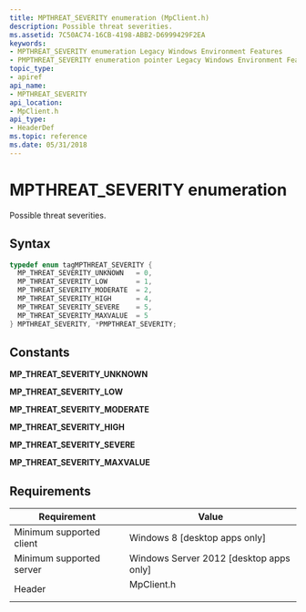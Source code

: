 ```yaml
---
title: MPTHREAT_SEVERITY enumeration (MpClient.h)
description: Possible threat severities.
ms.assetid: 7C50AC74-16CB-4198-ABB2-D6999429F2EA
keywords:
- MPTHREAT_SEVERITY enumeration Legacy Windows Environment Features
- PMPTHREAT_SEVERITY enumeration pointer Legacy Windows Environment Features
topic_type:
- apiref
api_name:
- MPTHREAT_SEVERITY
api_location:
- MpClient.h
api_type:
- HeaderDef
ms.topic: reference
ms.date: 05/31/2018
---
```


# MPTHREAT\_SEVERITY enumeration

Possible threat severities.

## Syntax


```C++
typedef enum tagMPTHREAT_SEVERITY { 
  MP_THREAT_SEVERITY_UNKNOWN   = 0,
  MP_THREAT_SEVERITY_LOW       = 1,
  MP_THREAT_SEVERITY_MODERATE  = 2,
  MP_THREAT_SEVERITY_HIGH      = 4,
  MP_THREAT_SEVERITY_SEVERE    = 5,
  MP_THREAT_SEVERITY_MAXVALUE  = 5
} MPTHREAT_SEVERITY, *PMPTHREAT_SEVERITY;
```



## Constants

<dl> <dt>

<span id="MP_THREAT_SEVERITY_UNKNOWN"></span><span id="mp_threat_severity_unknown"></span>**MP\_THREAT\_SEVERITY\_UNKNOWN**
</dt> <dd></dd> <dt>

<span id="MP_THREAT_SEVERITY_LOW"></span><span id="mp_threat_severity_low"></span>**MP\_THREAT\_SEVERITY\_LOW**
</dt> <dd></dd> <dt>

<span id="MP_THREAT_SEVERITY_MODERATE"></span><span id="mp_threat_severity_moderate"></span>**MP\_THREAT\_SEVERITY\_MODERATE**
</dt> <dd></dd> <dt>

<span id="MP_THREAT_SEVERITY_HIGH"></span><span id="mp_threat_severity_high"></span>**MP\_THREAT\_SEVERITY\_HIGH**
</dt> <dd></dd> <dt>

<span id="MP_THREAT_SEVERITY_SEVERE"></span><span id="mp_threat_severity_severe"></span>**MP\_THREAT\_SEVERITY\_SEVERE**
</dt> <dd></dd> <dt>

<span id="MP_THREAT_SEVERITY_MAXVALUE"></span><span id="mp_threat_severity_maxvalue"></span>**MP\_THREAT\_SEVERITY\_MAXVALUE**
</dt> <dd></dd> </dl>

## Requirements



| Requirement | Value |
|-------------------------------------|---------------------------------------------------------------------------------------|
| Minimum supported client<br/> | Windows 8 \[desktop apps only\]<br/>                                            |
| Minimum supported server<br/> | Windows Server 2012 \[desktop apps only\]<br/>                                  |
| Header<br/>                   | <dl> <dt>MpClient.h</dt> </dl> |



 

 





